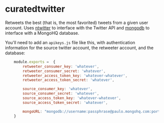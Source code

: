 curatedtwitter
==============
Retweets the best (that is, the most favorited) tweets from a given user account.  Uses [ntwitter](https://github.com/AvianFlu/ntwitter) to interface with the Twitter API and [mongodb](https://npmjs.org/package/mongodb) to interface with a MongoHQ database.

You'll need to add an `apikeys.js` file like this, with authentication information for the source twitter account, the retweeter account, and the database:
```javascript
	module.exports =  {
		retweeter_consumer_key: 'whatever',
		retweeter_consumer_secret: 'whatever',
		retweeter_access_token_key: 'whatever-whatever',
		retweeter_access_token_secret: 'whatever',

		source_consumer_key: 'whatever', 
		source_consumer_secret: 'whatever',
		source_access_token_key: 'whatever-whatever',
		source_access_token_secret: 'whatever',

		mongoURL: "mongodb://username:passphrase@paulo.mongohq.com:port/database",
	}
```
